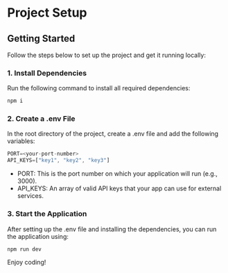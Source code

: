 # Project Setup

## Getting Started

Follow the steps below to set up the project and get it running locally:

### 1. Install Dependencies

Run the following command to install all required dependencies:

```bash
npm i
```
### 2. Create a .env File
In the root directory of the project, create a .env file and add the following variables:

```js
PORT=<your-port-number>
API_KEYS=["key1", "key2", "key3"]
```
- PORT: This is the port number on which your application will run (e.g., 3000).
- API_KEYS: An array of valid API keys that your app can use for external services.
### 3. Start the Application
After setting up the .env file and installing the dependencies, you can run the application using:

```bash
npm run dev
```
Enjoy coding!


